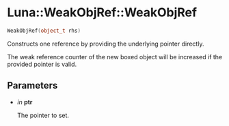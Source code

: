 # Luna::WeakObjRef::WeakObjRef

```c++
WeakObjRef(object_t rhs)
```

Constructs one reference by providing the underlying pointer directly. 

The weak reference counter of the new boxed object will be increased if the provided pointer is valid. 

## Parameters
* *in* **ptr**

    The pointer to set. 

